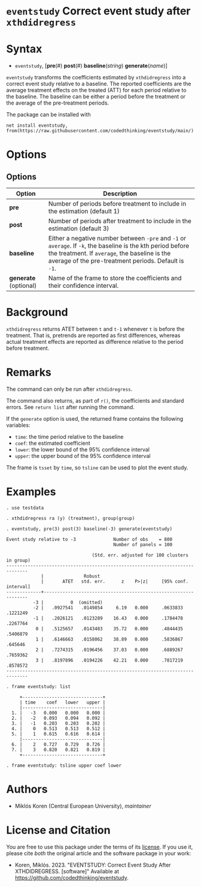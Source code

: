 # `eventstudy` Correct event study after `xthdidregress`

# Syntax

- `eventstudy`, [**pre**(#) **post**(#) **baseline**(*string*) **generate**(*name*)]

`eventstudy` transforms the coefficients estimated by `xthdidregress` into a correct event study relative to a baseline. The reported coefficients are the average treatment effects on the treated (ATT) for each period relative to the baseline. The baseline can be either a period before the treatment or the average of the pre-treatment periods.


The package can be installed with
```
net install eventstudy, from(https://raw.githubusercontent.com/codedthinking/eventstudy/main/)
```

# Options
## Options
Option | Description
-------|------------
**pre** | Number of periods before treatment to include in the estimation (default 1)
**post** | Number of periods after treatment to include in the estimation (default 3)
**baseline** | Either a negative number between `-pre` and `-1` or `average`. If `-k`, the baseline is the kth period before the treatment. If `average`, the baseline is the average of the pre-treatment periods. Default is `-1`.
**generate** (optional) | Name of the frame to store the coefficients and their confidence interval.

# Background
`xthdidregress` returns ATET between `t` and `t-1` whenever `t` is before the treatment. That is, pretrends are reported as first differences, whereas actual treatment effects are reported as difference relative to the period before treatment. 

# Remarks
The command can only be run after `xthdidregress`. 

The command also returns, as part of `r()`, the coefficients and standard errors. See `return list` after running the command.

If the `generate` option is used, the returned frame contains the following variables:
- `time`: the time period relative to the baseline
- `coef`: the estimated coefficient
- `lower`: the lower bound of the 95% confidence interval
- `upper`: the upper bound of the 95% confidence interval

The frame is `tsset` by `time`, so `tsline` can be used to plot the event study.

# Examples
```
. use testdata

. xthdidregress ra (y) (treatment), group(group)

. eventstudy, pre(3) post(3) baseline(-3) generate(eventstudy)

Event study relative to -3              Number of obs    = 800
                                        Number of panels = 100

                                (Std. err. adjusted for 100 clusters in group)
------------------------------------------------------------------------------
             |               Robust
             |       ATET   std. err.      z    P>|z|     [95% conf. interval]
-------------+----------------------------------------------------------------
          -3 |          0  (omitted)
          -2 |   .0927541   .0149854     6.19   0.000     .0633833    .1221249
          -1 |   .2026121   .0123289    16.43   0.000     .1784478    .2267764
           0 |   .5125657   .0143483    35.72   0.000     .4844435    .5406879
           1 |   .6146663   .0158062    38.89   0.000     .5836867     .645646
           2 |   .7274315   .0196456    37.03   0.000     .6889267    .7659362
           3 |   .8197896   .0194226    42.21   0.000     .7817219    .8578572
------------------------------------------------------------------------------

. frame eventstudy: list

     +------------------------------+
     | time    coef   lower   upper |
     |------------------------------|
  1. |   -3   0.000   0.000   0.000 |
  2. |   -2   0.093   0.094   0.092 |
  3. |   -1   0.203   0.203   0.202 |
  4. |    0   0.513   0.513   0.512 |
  5. |    1   0.615   0.616   0.614 |
     |------------------------------|
  6. |    2   0.727   0.729   0.726 |
  7. |    3   0.820   0.821   0.819 |
     +------------------------------+

. frame eventstudy: tsline upper coef lower
```



# Authors
- Miklós Koren (Central European University), *maintainer*

# License and Citation
You are free to use this package under the terms of its [license](LICENSE). If you use it, please cite *both* the original article and the software package in your work:

- Koren, Miklós. 2023. "EVENTSTUDY: Correct Event Study After XTHDIDREGRESS. [software]" Available at https://github.com/codedthinking/eventstudy.

